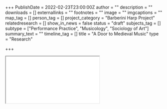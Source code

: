 +++
PublishDate = 2022-02-23T23:00:00Z
author = ""
description = ""
downloads = []
externallinks = ""
footnotes = ""
image = ""
imgcaptions = ""
map_tag = []
person_tag = []
project_category = "Barberini Harp Project"
relatedresearch = []
show_in_news = false
status = "draft"
subjects_tag = []
subtype = ["Performance Practice", "Musicology", "Sociology of Art"]
summary_text = ""
timeline_tag = []
title = "A Door to Medieval Music"
type = "Research"

+++

<div class="embed-responsive embed-responsive-16by9">
<iframe src="<div id="buzzsprout-player-10051864"></div><script src="[https://www.buzzsprout.com/1934249/10051864-a-door-to-medieval-music.js?container_id=buzzsprout-player-10051864&player=small](https://www.buzzsprout.com/1934249/10051864-a-door-to-medieval-music.js?container_id=buzzsprout-player-10051864&player=small "https://www.buzzsprout.com/1934249/10051864-a-door-to-medieval-music.js?container_id=buzzsprout-player-10051864&player=small")" type="text/javascript" charset="utf-8"></script>" width="640" height="360" frameborder="0" allow="autoplay; fullscreen; picture-in-picture" allowfullscreen></iframe>
</div><div class="chapters"></div>
